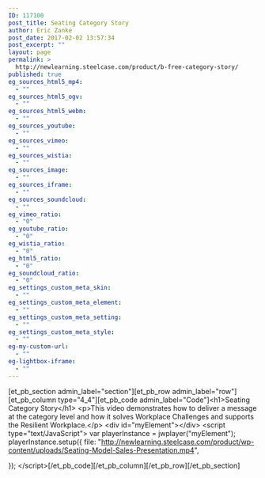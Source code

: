 ```yaml
---
ID: 117100
post_title: Seating Category Story
author: Eric Zanke
post_date: 2017-02-02 13:57:34
post_excerpt: ""
layout: page
permalink: >
  http://newlearning.steelcase.com/product/b-free-category-story/
published: true
eg_sources_html5_mp4:
  - ""
eg_sources_html5_ogv:
  - ""
eg_sources_html5_webm:
  - ""
eg_sources_youtube:
  - ""
eg_sources_vimeo:
  - ""
eg_sources_wistia:
  - ""
eg_sources_image:
  - ""
eg_sources_iframe:
  - ""
eg_sources_soundcloud:
  - ""
eg_vimeo_ratio:
  - "0"
eg_youtube_ratio:
  - "0"
eg_wistia_ratio:
  - "0"
eg_html5_ratio:
  - "0"
eg_soundcloud_ratio:
  - "0"
eg_settings_custom_meta_skin:
  - ""
eg_settings_custom_meta_element:
  - ""
eg_settings_custom_meta_setting:
  - ""
eg_settings_custom_meta_style:
  - ""
eg-my-custom-url:
  - ""
eg-lightbox-iframe:
  - ""
---
```

[et_pb_section admin_label="section"][et_pb_row admin_label="row"][et_pb_column type="4_4"][et_pb_code admin_label="Code"]&lt;h1&gt;Seating Category Story&lt;/h1&gt;
&lt;p&gt;This video demonstrates how to deliver a message at the category level and how it solves Workplace Challenges and supports the Resilient Workplace.&lt;/p&gt;
&lt;div id=&quot;myElement&quot;&gt;&lt;/div&gt;
&lt;script type=&quot;text/JavaScript&quot;&gt;
var playerInstance = jwplayer(&quot;myElement&quot;);
playerInstance.setup({
    file: &quot;http://newlearning.steelcase.com/product/wp-content/uploads/Seating-Model-Sales-Presentation.mp4&quot;,
    
});
&lt;/script&gt;[/et_pb_code][/et_pb_column][/et_pb_row][/et_pb_section]